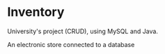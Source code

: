 # Inventory
University's project (CRUD), using MySQL and Java.

An electronic store connected to a database
